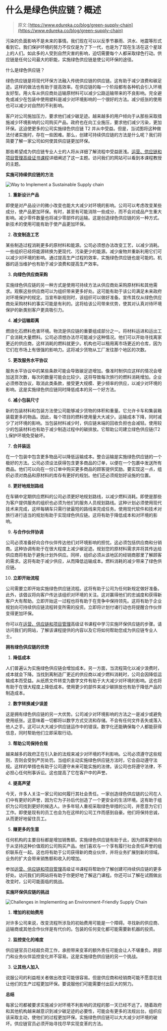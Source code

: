 # 什么是绿色供应链？概述

> 原文:[https://www.edureka.co/blog/green-supply-chain](https://www.edureka.co/blog/green-supply-chain)

污染的负面影响不是未来的事情。我们现在可以以反季节暴雨、洪水、地震等形式看到它。我们保护环境的努力不仅仅是为了下一代，也是为了现在生活在这个星球上的人们。如此多的人受到自然灾害的影响，迫切需要每个人都采取绿色行动。供应链是任何公司最大的职能，实施绿色供应链是使公司环保的途径。

什么是绿色供应链？

绿色供应链是将现代环保方法融入传统供应链的供应链。这有助于减少浪费和碳足迹。这样的做法也有助于提高效率。在供应链的每一个阶段都有各种机会引入环境友好型。用火车从供应商处运输原材料可以减少公路运输带来的不良影响。完全避免或减少在包装中使用塑料是减少对环境影响的一个很好的方法。减少纸张的使用也可以减少对自然的不利影响。

客户对公司施加压力，要求他们减少碳足迹。越来越多的用户倾向于从那些采取措施减少环境影响的公司购买产品。政府也在向工业施压，要求他们减少污染，更加环保。这迫使更多的公司实施绿色供应链 T2 并从中受益。但是，当试图将这种做法付诸实施时，存在一些困难。那么，创建可持续供应链的方法是什么呢？我们将简要了解一家公司如何使其供应链更加环保。

那些希望成为供应链专业人士的人将从详细了解流程中受益匪浅。[运营、供应链和项目管理高级证书课程](https://www.edureka.co/highered/advanced-program-in-operations-supply-chain-project-management-iitg)详细阐述了这一主题。访问我们的网站可以看到本课程教授的主题。

**实施可持续供应链的方法**

![Way to Implement a Sustainable Supply chain](../Images/107e18f489dc8208fca7bc04901bc976.png)

1.  **重新设计产品**

即使是对产品设计的微小改变也能大大减少对环境的影响。公司可以考虑改变某些成分，使产品更加环保。有时，甚至有可能消除一些成分，而不会对成品产生重大影响。减少零件数量也将减少零部件的运输。这是创造绿色供应链的另一种方式。新技术的使用可能有助于使产品更加环保。

2.  **改变制造工艺**

某些制造过程消耗更多的原材料和能源。公司必须想办法改变工艺，以减少消耗。一些组织已经将能源转换为更现代、污染更少的能源。减少废物并重新利用它们可以减少对环境的影响。通过提高生产过程的效率，实施绿色供应链也是可能的。机器的适当维护也有助于减少浪费和提高生产效率。

3.  **向绿色供应商采购**

实施绿色供应链的另一种方式是使用可持续方法从供应商处采购原材料和其他需求。观察这些供应商可以为组织带来更多好处。这可能有助于该公司满足未来政府对环境保护的规定。当宣布新规则时，该组织可以做好准备。宣传其仅从绿色供应商处采购材料的事实可能是有利的。这将给该公司带来优势，使其对认真对待环境保护的新类别客户更具吸引力。

4.  **减少运输距离**

燃烧化石燃料危害环境。物流是供应链的重要组成部分之一。将材料运进和运出工厂会消耗大量燃料。公司必须想办法尽可能减少这种情况。他们可以开始寻找离家更近的供应商，这样消耗的燃料就更少。机构也可以租用离市场更近的仓库，因为它们在市场上有很强的影响力。这将减少货物从工厂发往那个地区的次数。

5.  **更改服务水平协议**

服务水平协议中的某些条款可能会导致碳足迹增加。像准时制供应这样的情况会增加送货次数，每次的数量可能会比较少。这将导致每次旅行的燃料消耗增加。企业必须修改协议，取消此类条款，接受更大规模、更少频率的供应，以减少对环境的影响。这是实施绿色供应链同时降低成本的另一个好方法。

6.  **减小包装尺寸**

新的包装材料和包装方法使公司能够减少货物的体积和重量。它允许卡车和集装箱装载更多的物品。因此，每个项目的燃料使用量大大减少。运输成本下降，同时减少了对环境的影响。当包装材料减少时，供应链末端的回收负担也会减轻。使用较少的包装材料也有助于减少制造过程中的碳排放。它帮助公司建立绿色供应链(T2 ),保护环境免受破坏。

7.  **合并装运**

在一个包装中包含更多物品可以降低运输成本。整合运输是实施绿色供应链的一个极好的方法。公司必须设法获得包含更多商品的订单，以便在一个包裹中发送所有商品。他们可以向在一份订单中购买更多商品的顾客提供奖励。要实现这一点，组织必须对商品和原材料的库存有更好的规划。他们还必须规划好设施的位置。

8.  **更好地规划路线**

在车辆中定期供应燃料的公司必须更好地规划路线，以减少燃料消耗。即使是那些为客户提供服务的组织也必须为他们的服务人员规划路线。这种计划必须使用现代技术来完成，这样每辆车只需行驶最短的路线来完成任务。使用现代软件和技术对旅行进行适当的规划有助于实现绿色供应链。这将有助于降低成本和对环境的影响。

9.  **与合作伙伴协调**

公司必须准备好向合作伙伴传达他们对环境影响的担忧。这必须包括供应商和分销商。这种协调有助于在很大程度上减少碳足迹。规划您的原材料需求并将其传达给供应商将有助于避免计划外供应。同样，组织必须从该地区的经销商那里了解顾客的需求。这将有助于减少供应，从而降低运输成本。燃料消耗的减少带来了绿色供应链。

10.  **立即开始流程**

公司需要立即开始实施绿色供应链流程。这将有助于公司为任何新规定做好准备。此外，该倡议将向客户传达该组织对环境的关注。这对赢得他们的忠诚度和获得新客户大有帮助。立即开始这一过程也将有助于在竞争中保持领先。这将有助于企业规划向可持续供应链流程转变所需的投资。立即将计划付诸行动也将提醒合作伙伴变得更加环保。

你可以在[运营、供应链和项目管理](https://www.edureka.co/highered/advanced-program-in-operations-supply-chain-project-management-iitg)高级证书课程中学习实施环保供应链的步骤。请访问我们的网站，了解该课程提供的内容以及它将如何帮助您成为供应链专业人士。

**拥有绿色供应链的优势**

1.  **降低成本**

人们普遍认为实施绿色供应链会增加成本。另一方面，当流程简化以减少浪费时，成本就会下降。当找到离制造厂更近的供应商以减少燃料消耗时，公司会因降低运输成本而受益。从纸质文件转变为数字文件有助于大大减少对环境的影响。这也将有助于在很大程度上降低成本。使用更少的部件来减少碳排放也有助于降低产品的制造成本。

2.  **数字转换减少误差**

这是拥有绿色供应链的另一大优势。公司减少对环境影响的方法之一是减少或避免使用纸张。这意味着一切都将以数字方式交流和存储。不会有任何文件丢失或落入他人之手。这可以大大减少供应链运作中的错误。数字化还能确保每个人都能获得信息，同时帮助他们立即采取行动。

3.  **帮助公司保持合规**

越来越多的政府正在引入新的法规来减少对环境的不利影响。公司必须遵守这些规则，否则会受到严厉处罚。当组织主动实施绿色供应链方法时，它会自动遵守法规。这样的举措也有助于公司遵守未来可能实施的法律。该公司也将遵守法律，不必担心任何刑事诉讼。这也提高了它在客户中的声誉。

4.  **提高声望**

今天，许多人关注一家公司如何履行其社会责任。一家创造绿色供应链的公司在人们中有更好的声誉，因为它为子孙后代创造了一个更安全的生活环境。这有助于组织为公司找到更好的候选人。许多年轻人重视采取绿色举措的公司，并愿意为它们工作。即使是现有的员工也会为在这样的公司工作而感到自豪。他们将保持忠诚，从而更好地留住员工。

5.  **赚更多的生意**

任何机构的主要目标都是增加销售额。实施绿色供应链有助于此，因为顾客更倾向于从坚持这种价值观的公司购买产品。他们喜欢与一个享有履行社会责任声誉的组织联系在一起。这也将有助于公司获得新的商业伙伴，并将业务扩展到新的领域。业务的扩大会带来销售额和收入的增加。

参加[运营、供应链和项目管理](https://www.edureka.co/highered/advanced-program-in-operations-supply-chain-project-management-iitg)高级证书课程将帮助你了解创建可持续供应链的更多好处。访问我们的网站将有助于你更好地了解这门课程。你还可以了解在试图做出改变时，公司可能面临的挑战。

**实施环保供应链的挑战**

![Challenges in Implementing an Environment-Friendly Supply Chain](../Images/10a0e8bf9f33dadc76491f4dfbdf0811.png)

1.  **增加的初始费用**

对许多公司来说，改变流程所涉及的初始费用可能是一个障碍。寻找新的供应商、运输商或其他合作伙伴是有代价的。包装的任何变化都可能需要新机器的投资。

2.  **监控变化的难度**

供应链官员已经超负荷工作，承担带来变革的额外责任可能会让人不堪重负。跨部门和业务伙伴监控变化并不容易。这是实施绿色供应链的另一个挑战。

3.  **让其他人加入**

说服公司的利益相关者做出改变可能很容易。但是供应商和经销商可能不愿意花钱让他们的生产过程更加环保。要说服他们可能需要付出巨大的努力。

**总结**

每家公司都被要求实施减少对环境不利影响的流程的那一天已经不远了。随着政府和其他机构越来越意识到减少碳足迹的必要性，可能会有更多的法规出台。组织应该采取主动，使他们的过程更加环保。实施绿色供应链可以大大减少对环境的破坏。供应链官员必须开始寻找尽早实现变革的方法。